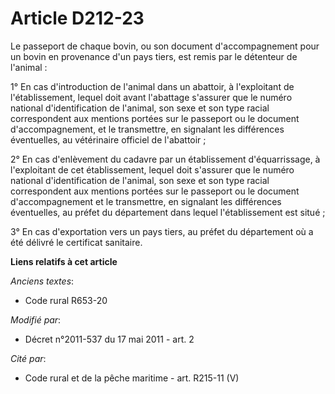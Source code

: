 # Article D212-23

Le passeport de chaque bovin, ou son document d'accompagnement pour un bovin en provenance d'un pays tiers, est remis par le
détenteur de l'animal :

1° En cas d'introduction de l'animal dans un abattoir, à l'exploitant de l'établissement, lequel doit avant l'abattage
s'assurer que le numéro national d'identification de l'animal, son sexe et son type racial correspondent aux mentions portées
sur le passeport ou le document d'accompagnement, et le transmettre, en signalant les différences éventuelles,  au
vétérinaire officiel de l'abattoir ;

2° En cas d'enlèvement du cadavre par un établissement d'équarrissage, à l'exploitant de cet établissement, lequel doit
s'assurer que le numéro national d'identification de l'animal, son sexe et son type racial correspondent aux mentions portées
sur le passeport ou le document d'accompagnement et le transmettre, en signalant les différences éventuelles,  au préfet  du
département dans lequel l'établissement est situé ;

3° En cas d'exportation vers un pays tiers, au préfet du département où a été délivré  le certificat sanitaire.

**Liens relatifs à cet article**

_Anciens textes_:

  - Code rural R653-20

_Modifié par_:

  - Décret n°2011-537 du 17 mai 2011 - art. 2

_Cité par_:

  - Code rural et de la pêche maritime - art. R215-11 (V)
